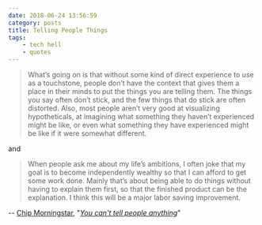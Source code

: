 ```yaml
---
date: 2018-06-24 13:56:59
category: posts
title: Telling People Things
tags:
    - tech hell
    - quotes
---
```


> What’s going on is that without some kind of direct experience to use as a touchstone, people don’t have the context that gives them a place in their minds to put the things you are telling them. The things you say often don’t stick, and the few things that do stick are often distorted. Also, most people aren’t very good at visualizing hypotheticals, at imagining what something they haven’t experienced might be like, or even what something they have experienced might be like if it were somewhat different.

and

> When people ask me about my life’s ambitions, I often joke that my goal is to become independently wealthy so that I can afford to get some work done. Mainly that’s about being able to do things without having to explain them first, so that the finished product can be the explanation. I think this will be a major labor saving improvement.

-- [Chip Morningstar](http://www.fudco.com/chip/), "[_You can't tell people anything_](http://habitatchronicles.com/2004/04/you-cant-tell-people-anything/)"
